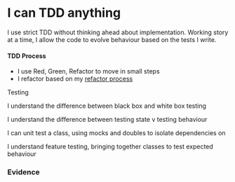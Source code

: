 # I can TDD anything

I use strict TDD without thinking ahead about implementation. Working story at a time, I allow the code to evolve behaviour based on the tests I write.

#### TDD Process

* I use Red, Green, Refactor to move in small steps
* I refactor based on my [refactor process](i-can-refactor-anything.md)

Testing

I understand the difference between black box and white box testing

I understand the difference between testing state v testing behaviour

I can unit test a class, using mocks and doubles to isolate dependencies on 

I understand feature testing, bringing together classes to test expected behaviour

### Evidence







